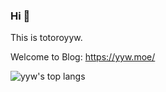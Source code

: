 ### Hi 👋

This is totoroyyw.

Welcome to Blog: https://yyw.moe/

![yyw's top langs](https://github-readme-stats.vercel.app/api/top-langs/?username=yuanyiwei&layout=compact)
